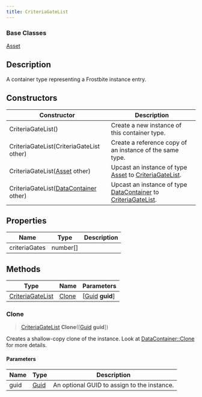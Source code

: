 ```yaml
---
title: CriteriaGateList
---
```

### Base Classes

[Asset](Asset)

## Description

A container type representing a Frostbite instance entry.

## Constructors

| Constructor                                                                 | Description                                                                                                             |
| --------------------------------------------------------------------------- | ----------------------------------------------------------------------------------------------------------------------- |
| CriteriaGateList()                                                          | Create a new instance of this container type.                                                                           |
| CriteriaGateList(CriteriaGateList other)                                    | Create a reference copy of an instance of the same type.                                                                |
| CriteriaGateList([Asset](Asset) other)                                      | Upcast an instance of type [Asset](Asset) to [CriteriaGateList](CriteriaGateList).                                      |
| CriteriaGateList([DataContainer](/vext/ref/shared/class/datacontainer) other) | Upcast an instance of type [DataContainer](/vext/ref/shared/class/datacontainer) to [CriteriaGateList](CriteriaGateList). |

## Properties

| Name          | Type       | Description |
| ------------- | ---------- | ----------- |
| criteriaGates | number\[\] |             |

## Methods

| Type                                 | Name            | Parameters                                     |
| ------------------------------------ | --------------- | ---------------------------------------------- |
| [CriteriaGateList](CriteriaGateList) | [Clone](#clone) | \[[Guid](/vext/ref/shared/class/guid) **guid**\] |

### Clone

> [CriteriaGateList](CriteriaGateList) **Clone**(\[[Guid](/vext/ref/shared/class/guid) **guid**\])

Creates a shallow-copy clone of the instance. Look at [DataContainer::Clone](/vext/ref/shared/class/datacontainer#clone) for more details.

#### Parameters

| Name | Type         | Description                                 |
| ---- | ------------ | ------------------------------------------- |
| guid | [Guid](Guid) | An optional GUID to assign to the instance. |
